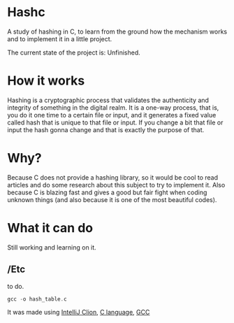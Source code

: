 # Hashc
A study of hashing in C, to learn from the ground how the mechanism works and to implement it in a little project.

The current state of the project is: Unfinished.

#   How it works
Hashing is a cryptographic process that validates the authenticity and integrity of something in the digital realm. 
It is a one-way process, that is, you do it one time to a certain file or input, and it generates a fixed value called hash that is unique to that file or input. If you change a bit that file or input the hash gonna change and that is exactly the purpose of that.

#   Why?
Because C does not provide a hashing library, so it would be cool to read articles and do some research about this subject to try to implement it.
Also because C is blazing fast and gives a good but fair fight when coding unknown things (and also because it is one of the most beautiful codes).

#   What it can do
Still working and learning on it.

## /Etc
to do.

```c
gcc -o hash_table.c
```

It was made using [IntelliJ Clion](https://www.jetbrains.com/clion/), [C language](https://www.iso.org/standard/74528.html), [GCC](https://gcc.gnu.org/)

